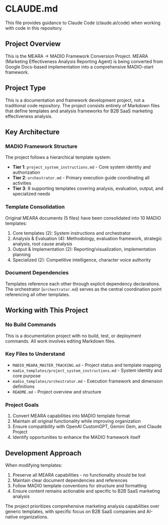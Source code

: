 # CLAUDE.md

This file provides guidance to Claude Code (claude.ai/code) when working with code in this repository.

## Project Overview

This is the MEARA → MADIO Framework Conversion Project. MEARA (Marketing Effectiveness Analysis Reporting Agent) is being converted from Google Docs-based implementation into a comprehensive MADIO-start framework.

## Project Type

This is a documentation and framework development project, not a traditional code repository. The project consists entirely of Markdown files that define templates and analysis frameworks for B2B SaaS marketing effectiveness analysis.

## Key Architecture

### MADIO Framework Structure
The project follows a hierarchical template system:
- **Tier 1**: `project_system_instructions.md` - Core system identity and authorization
- **Tier 2**: `orchestrator.md` - Primary execution guide coordinating all activities  
- **Tier 3**: 8 supporting templates covering analysis, evaluation, output, and specialized needs

### Template Consolidation
Original MEARA documents (5 files) have been consolidated into 10 MADIO templates:
1. Core templates (2): System instructions and orchestrator
2. Analysis & Evaluation (4): Methodology, evaluation framework, strategic analysis, root cause analysis
3. Output & Implementation (2): Reporting/visualization, implementation planning
4. Specialized (2): Competitive intelligence, character voice authority

### Document Dependencies
Templates reference each other through explicit dependency declarations. The orchestrator (`orchestrator.md`) serves as the central coordination point referencing all other templates.

## Working with This Project

### No Build Commands
This is a documentation project with no build, test, or deployment commands. All work involves editing Markdown files.

### Key Files to Understand
- `MADIO_MEARA_MASTER_TRACKING.md` - Project status and template mapping
- `madio_templates/project_system_instructions.md` - System identity and core purpose
- `madio_templates/orchestrator.md` - Execution framework and dimension definitions
- `README.md` - Project overview and structure

### Project Goals
1. Convert MEARA capabilities into MADIO template format
2. Maintain all original functionality while improving organization
3. Ensure compatibility with OpenAI CustomGPT, Gemini Gem, and Claude Project
4. Identify opportunities to enhance the MADIO framework itself

## Development Approach

When modifying templates:
1. Preserve all MEARA capabilities - no functionality should be lost
2. Maintain clear document dependencies and references
3. Follow MADIO template conventions for structure and formatting
4. Ensure content remains actionable and specific to B2B SaaS marketing analysis

The project prioritizes comprehensive marketing analysis capabilities over generic templates, with specific focus on B2B SaaS companies and AI-native organizations.